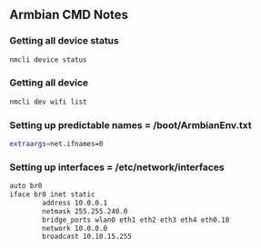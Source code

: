 ## Armbian CMD Notes

### Getting all device status
```bash
nmcli device status
```

### Getting all device
```bash
nmcli dev wifi list
```

### Setting up predictable names = /boot/ArmbianEnv.txt
```bash
extraargs=net.ifnames=0
```

### Setting up interfaces = /etc/network/interfaces
```bash
auto br0
iface br0 inet static
        address 10.0.0.1
        netmask 255.255.240.0
        bridge_ports wlan0 eth1 eth2 eth3 eth4 eth0.10
        network 10.0.0.0
        broadcast 10.10.15.255

```
